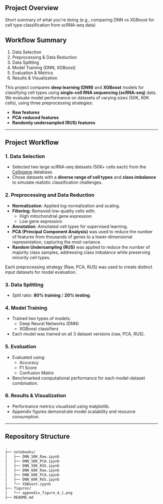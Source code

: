 ##  Project Overview
Short summary of what you're doing (e.g., comparing DNN vs XGBoost for cell type classification from scRNA-seq data)

## Workflow Summary
1. Data Selection  
2. Preprocessing & Data Reduction 
3. Data Splitting  
4. Model Training (DNN, XGBoost)  
5. Evaluation & Metrics  
6. Results & Visualization


This project compares **deep learning (DNN)** and **XGBoost** models for classifying cell types using **single-cell RNA sequencing (scRNA-seq)** data. We evaluate model performance on datasets of varying sizes (50K, 60K cells), using three preprocessing strategies:  
- **Raw features**  
- **PCA-reduced features**  
- **Randomly undersampled (RUS) features**

---

## Project Workflow

### 1. Data Selection 
- Selected two large scRNA-seq datasets (50K+ cells each) from the [Cellxgene](https://cellxgene.cziscience.com/) database.
- Chose datasets with a **diverse range of cell types** and **class imbalance** to simulate realistic classification challenges.

### 2. Preprocessing and Data Reduction
- **Normalization**: Applied log normalization and scaling.
- **Filtering**: Removed low-quality cells with:
  - High mitochondrial gene expression
  - Low gene expression 
- **Annotation**: Annotated cell types for supervised learning.
- **PCA (Principal Component Analysis)** was used to reduce the number of features from thousands of genes to a lower-dimensional representation, capturing the most variance.
- **Random Undersampling (RUS)** was applied to reduce the number of majority class samples, addressing class imbalance while preserving minority cell types.

Each preprocessing strategy (Raw, PCA, RUS) was used to create distinct input datasets for model evaluation.


### 3. Data Splitting
- Split ratio: **80% training** / **20% testing**.

### 4. Model Training
- Trained two types of models:
  - Deep Neural Networks (DNN)
  - XGBoost classifiers
- Each model was trained on all 3 dataset versions (raw, PCA, RUS).

### 5. Evaluation
- Evaluated using:
  - Accuracy
  - F1 Score
  - Confusion Matrix
- Benchmarked computational performance for each model-dataset combination.

### 6. Results & Visualization
- Performance metrics visualized using matplotlib.
- Appendix figures demonstrate model scalability and resource consumption.

---

##  Repository Structure

```bash
.
├── notebooks/
│   ├── DNN_50K_Raw.ipynb
│   ├── DNN_50K_PCA.ipynb
│   ├── DNN_50K_RUS.ipynb
│   ├── DNN_60K_Raw.ipynb
│   ├── DNN_60K_PCA.ipynb
│   ├── DNN_60K_RUS.ipynb
│   └── XGBoost.ipynb
├── figures/
│   └── appendix_figure_A_1.png
├── README.md
